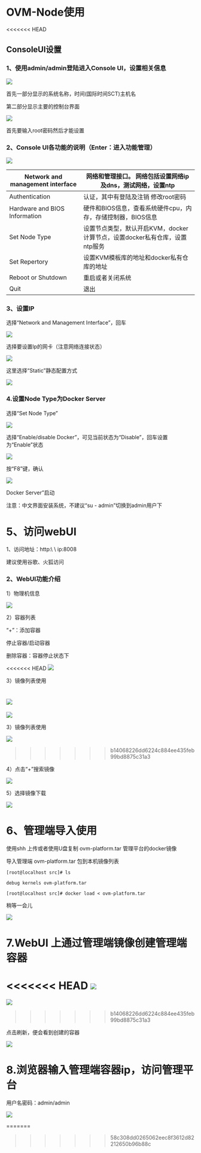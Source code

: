 # OVM-Node使用

&lt;&lt;&lt;&lt;&lt;&lt;&lt; HEAD

## ConsoleUI设置

### 1、使用admin\/admin登陆进入Console UI，设置相关信息

![](/assets/image013.png)

首先一部分显示的系统名称，时间\(国际时间SCT\)主机名

第二部分显示主要的控制台界面

![](/assets/image015.png)

首先要输入root密码然后才能设置

### 2、Console UI各功能的说明（Enter：进入功能管理）

![](/assets/image017.png)

| Network and management interface | 网络和管理接口。 网络包括设置网络ip及dns，测试网络，设置ntp |
| --- | --- |
| Authentication | 认证，其中有登陆及注销 修改root密码 |
| Hardware and BIOS Information | 硬件和BIOS信息，查看系统硬件cpu，内存，存储控制器，BIOS信息 |
| Set Node Type | 设置节点类型，默认开启KVM，docker 计算节点，设置docker私有仓库，设置ntp服务 |
| Set Repertory | 设置KVM模板库的地址和docker私有仓库的地址 |
| Reboot or Shutdown | 重启或者关闭系统 |
| Quit | 退出 |

### 3、设置IP

选择“Network and Management Interface”，回车

![](/assets/image019.png)

选择要设置Ip的网卡（注意网络连接状态）

![](/assets/image023.png)

这里选择“Static”静态配置方式

![](/assets/image025.png)

### 4.设置Node Type为Docker Server

选择“Set Node Type”

![](/assets/image027.png)

选择“Enable\/disable Docker”，可见当前状态为“Disable”，回车设置为“Enable”状态

![](/assets/image029.png)

按“F8”键，确认

![](/assets/image031.png)

Docker Server”启动

注意：中文界面安装系统，不建议“su  -  admin”切换到admin用户下

# 5、访问webUI

1、访问地址：http:\ \ ip:8008

建议使用谷歌、火狐访问

### 2、WebUI功能介绍

1）物理机信息

![](/assets/火狐截图_2016-09-21T03-01-25.093Z.png)

2）容器列表

“+”：添加容器

停止容器\/启动容器

删除容器：容器停止状态下

<<<<<<< HEAD
![](/assets/火狐截图_2016-09-21T03-11-46.763Z.png)

3）镜像列表使用

![](/assets/火狐截图_2016-09-21T03-12-56.233Z.png)
=======
![](/assets/image039.png)

3）镜像列表使用

![](/assets/image041.png)
>>>>>>> b14068226dd6224c884ee435feb99bd8875c31a3

4）点击“+”搜索镜像

![](/assets/image043.png)

5）选择镜像下载

![](/assets/image045.png)

# 6、管理端导入使用

使用shh 上传或者使用U盘复制 ovm-platform.tar 管理平台的docker镜像

导入管理端 ovm-platform.tar 包到本机镜像列表

`[root@localhost src]# ls`

`debug kernels ovm-platform.tar`

`[root@localhost src]# docker load < ovm-platform.tar`

稍等一会儿

![](/assets/image049.png)

# 7.WebUI 上通过管理端镜像创建管理端容器

<<<<<<< HEAD
![](/assets/火狐截图_2016-09-21T03-16-03.457Z.png)
=======
![](/assets/image051.png)
>>>>>>> b14068226dd6224c884ee435feb99bd8875c31a3

点击刷新，便会看到创建的容器

![](/assets/image053.png)

# 8.浏览器输入管理端容器ip，访问管理平台

用户名密码：admin\/admin

![](/assets/image055.png)

=======

> > > > > > > 58c308dd0265062eec8f3612d82212650b96b88c

